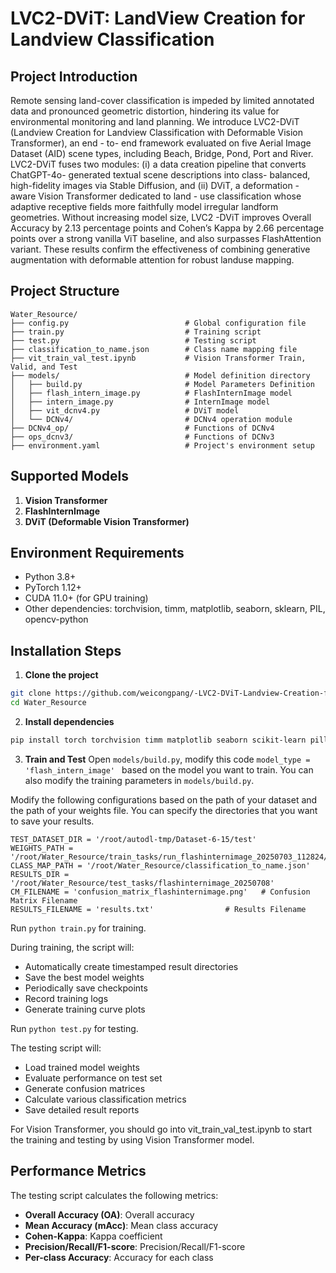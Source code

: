 # LVC2-DViT: LandView Creation for Landview Classification

## Project Introduction

Remote sensing land-cover classification is impeded by limited annotated data and pronounced geometric distortion, hindering its value for environmental monitoring and land planning. We introduce LVC2-DViT (Landview Creation for Landview Classification with Deformable Vision Transformer), an end - to- end framework evaluated on five Aerial Image Dataset (AID) scene types, including Beach, Bridge, Pond, Port and River. LVC2-DViT fuses two modules: (i) a data creation pipeline that converts ChatGPT-4o- generated textual scene descriptions into class- balanced, high-fidelity images via Stable Diffusion, and (ii) DViT, a deformation - aware Vision Transformer dedicated to land - use 
classification whose adaptive receptive fields more faithfully model irregular landform geometries. Without increasing model size, LVC2 -DViT improves Overall Accuracy by 2.13 percentage points and Cohen’s Kappa by 2.66 percentage points over a strong vanilla ViT baseline, and also surpasses FlashAttention variant. These results confirm the effectiveness of combining generative augmentation with deformable attention for robust landuse mapping. 

## Project Structure

```
Water_Resource/
├── config.py                          # Global configuration file
├── train.py                           # Training script
├── test.py                            # Testing script
├── classification_to_name.json        # Class name mapping file
├── vit_train_val_test.ipynb           # Vision Transformer Train, Valid, and Test
├── models/                            # Model definition directory
│   ├── build.py                       # Model Parameters Definition
│   ├── flash_intern_image.py          # FlashInternImage model
│   ├── intern_image.py                # InternImage model
│   ├── vit_dcnv4.py                   # DViT model
│   └── DCNv4/                         # DCNv4 operation module
├── DCNv4_op/                          # Functions of DCNv4
├── ops_dcnv3/                         # Functions of DCNv3
├── environment.yaml                   # Project's environment setup
```


## Supported Models

1. **Vision Transformer**
2. **FlashInternImage**
3. **DViT (Deformable Vision Transformer)**



## Environment Requirements

- Python 3.8+
- PyTorch 1.12+
- CUDA 11.0+ (for GPU training)
- Other dependencies: torchvision, timm, matplotlib, seaborn, sklearn, PIL, opencv-python

## Installation Steps

1. **Clone the project**
```bash
git clone https://github.com/weicongpang/-LVC2-DViT-Landview-Creation-for-Landview-Classification.git
cd Water_Resource
```

2. **Install dependencies**
```bash
pip install torch torchvision timm matplotlib seaborn scikit-learn pillow opencv-python
```

3. **Train and Test** 
Open ```models/build.py```, modify this code ```model_type = 'flash_intern_image' ``` based on the model you want to train.
You can also modify the training parameters in ```models/build.py```.

Modify the following configurations based on the path of your dataset and the path of your weights file.
You can specify the directories that you want to save your results. 
```
TEST_DATASET_DIR = '/root/autodl-tmp/Dataset-6-15/test'
WEIGHTS_PATH = '/root/Water_Resource/train_tasks/run_flashinternimage_20250703_112824/checkpoint_epoch_50.pth'
CLASS_MAP_PATH = '/root/Water_Resource/classification_to_name.json'
RESULTS_DIR = '/root/Water_Resource/test_tasks/flashinternimage_20250708'
CM_FILENAME = 'confusion_matrix_flashinternimage.png'   # Confusion Matrix Filename
RESULTS_FILENAME = 'results.txt'                # Results Filename
```

Run ```python train.py``` for training.

During training, the script will:
- Automatically create timestamped result directories
- Save the best model weights
- Periodically save checkpoints
- Record training logs
- Generate training curve plots


Run ```python test.py``` for testing. 

The testing script will:
- Load trained model weights
- Evaluate performance on test set
- Generate confusion matrices
- Calculate various classification metrics
- Save detailed result reports

For Vision Transformer, you should go into vit_train_val_test.ipynb to start the training and testing by using Vision Transformer model. 



## Performance Metrics

The testing script calculates the following metrics:
- **Overall Accuracy (OA)**: Overall accuracy
- **Mean Accuracy (mAcc)**: Mean class accuracy
- **Cohen-Kappa**: Kappa coefficient
- **Precision/Recall/F1-score**: Precision/Recall/F1-score
- **Per-class Accuracy**: Accuracy for each class






